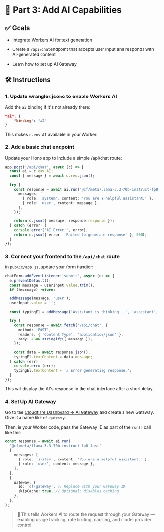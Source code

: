 # 🧠 Part 3: Add AI Capabilities

## ✅ Goals

- Integrate Workers AI for text generation

- Create a `/api/chat`endpoint that accepts user input and responds with AI-generated content

- Learn how to set up AI Gateway

## 🛠️ Instructions

### 1. **Update wrangler.jsonc to enable Workers AI**

Add the `ai` binding if it's not already there:

```json
"ai": {
	"binding": "AI"
}
```

This makes `c.env.AI` available in your Worker.

### 2. **Add a basic chat endpoint**

Update your Hono app to include a simple /api/chat route:

```ts
app.post('/api/chat', async (c) => {
  const ai = c.env.AI;
  const { message } = await c.req.json();

  try {
    const response = await ai.run('@cf/meta/llama-3.3-70b-instruct-fp8-fast', {
      messages: [
        { role: 'system', content: 'You are a helpful assistant.' },
        { role: 'user', content: message },
      ],
    });

    return c.json({ message: response.response });
  } catch (error) {
    console.error('AI Error:', error);
    return c.json({ error: 'Failed to generate response' }, 500);
  }
});
```

### 3. **Connect your frontend to the `/api/chat` route**

In `public/app.js`, update your form handler:

```ts
chatForm.addEventListener('submit', async (e) => {
  e.preventDefault();
  const message = userInput.value.trim();
  if (!message) return;

  addMessage(message, 'user');
  userInput.value = '';

  const typingEl = addMessage('Assistant is thinking...', 'assistant', true);

  try {
    const response = await fetch('/api/chat', {
      method: 'POST',
      headers: { 'Content-Type': 'application/json' },
      body: JSON.stringify({ message }),
    });

    const data = await response.json();
    typingEl.textContent = data.message;
  } catch (err) {
    console.error(err);
    typingEl.textContent = '⚠️ Error generating response.';
  }
});
```

This will display the AI's response in the chat interface after a short delay.

### 4. **Set Up AI Gateway**

Go to the [Cloudflare Dashboard → AI Gateway](https://dash.cloudflare.com/) and create a new Gateway. Give it a name like `cf-gateway`.

Then, in your Worker code, pass the Gateway ID as part of the `run()` call like this:

```ts
const response = await ai.run(
  '@cf/meta/llama-3.3-70b-instruct-fp8-fast',
  {
    messages: [
      { role: 'system', content: 'You are a helpful assistant.' },
      { role: 'user', content: message },
    ],
  },
  {
    gateway: {
      id: 'cf-gateway', // Replace with your Gateway ID
      skipCache: true, // Optional: disables caching
    },
  },
);
```

> 🧠 This tells Workers AI to route the request through your Gateway — enabling usage tracking, rate limiting, caching, and model provider control.
